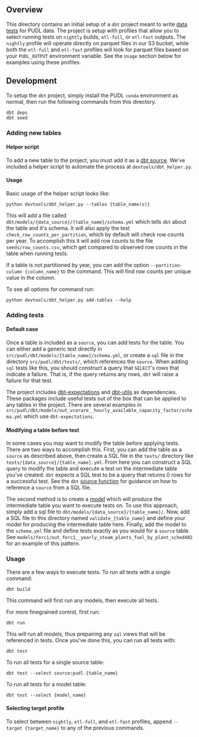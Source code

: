 ## Overview
This directory contains an initial setup of a `dbt` project meant to write
[data tests](https://docs.getdbt.com/docs/build/data-tests) for PUDL data. The
project is setup with profiles that allow you to select running tests on `nightly`
builds, `etl-full`, or `etl-fast` outputs. The `nightly` profile will operate
directly on parquet files in our S3 bucket, while both the `etl-full` and `etl-fast`
profiles will look for parquet files based on your `PUDL_OUTPUT` environment
variable. See the `Usage` section below for examples using these profiles.


## Development
To setup the `dbt` project, simply install the PUDL `conda` environment as normal,
then run the following commands from this directory.

```
dbt deps
dbt seed
```

### Adding new tables
#### Helper script
To add a new table to the project, you must add it as a
[dbt source](https://docs.getdbt.com/docs/build/sources). We've included a helper
script to automate the process at `devtools/dbt_helper.py`.

#### Usage
Basic usage of the helper script looks like:

```
python devtools/dbt_helper.py --tables {table_name(s)}
```

This will add a file called `dbt/models/{data_source}/{table_name}/schema.yml` which
tells `dbt` about the table and it's schema. It will also apply the test
`check_row_counts_per_partition`, which by default will check row counts per year.
To accomplish this it will add row counts to the file `seeds/row_counts.csv`, which
get compared to observed row counts in the table when running tests.

If a table is not partitioned by year, you can add the option
`--partition-column {column_name}` to the command. This will find row counts per
unique value in the column.

To see all options for command run:

```
python devtools/dbt_helper.py add-tables --help
```

### Adding tests
#### Default case
Once a table is included as a `source`, you can add tests for the table. You can
either add a generic test directly in `src/pudl/dbt/models/{table_name}/schema.yml`,
or create a `sql` file in the directory `src/pudl/dbt/tests/`, which references the `source`.
When adding `sql` tests like this, you should construct a query that `SELECT`'s rows
that indicate a failure. That is, if the query returns any rows, `dbt` will raise a
failure for that test.

The project includes [dbt-expectations](https://github.com/calogica/dbt-expectations)
and [dbt-utils](https://github.com/dbt-labs/dbt-utils) as dependencies. These
packages include useful tests out of the box that can be applied to any tables
in the project. There are several examples in
`src/pudl/dbt/models/out_vcerare__hourly_available_capacity_factor/schema.yml` which
use `dbt-expectations`.

#### Modifying a table before test
In some cases you may want to modify the table before applying tests. There are two
ways to accomplish this. First, you can add the table as a `source` as described
above, then create a SQL file in the `tests/` directory like
`tests/{data_source}/{table_name}.yml`. From here you can construct a SQL query to
modify the table and execute a test on the intermediate table you've created. `dbt`
expects a SQL test to be a query that returns 0 rows for a successful test. See
the `dbt` [source function](https://docs.getdbt.com/reference/dbt-jinja-functions/source)
for guidance on how to reference a `source` from a SQL file.

The second method is to create a [model](https://docs.getdbt.com/docs/build/models)
which will produce the intermediate table you want to execute tests on. To use this
approach, simply add a sql file to `dbt/models/{data_source}/{table_name}/`.
Now, add a SQL file to this directory named `validate_{table_name}` and define your model
for producing the intermediate table here. Finally, add the model to the `schema.yml` file
and define tests exactly as you would for a `source` table. See
`models/ferc1/out_ferc1__yearly_steam_plants_fuel_by_plant_sched402` for an example of this
pattern.

### Usage
There are a few ways to execute tests. To run all tests with a single command:

```
dbt build
```

This command will first run any models, then execute all tests.

For more finegrained control, first run:

```
dbt run
```

This will run all models, thus prepairing any `sql` views that will be referenced in
tests. Once you've done this, you can run all tests with:

```
dbt test
```

To run all tests for a single source table:

```
dbt test --select source:pudl.{table_name}
```

To run all tests for a model table:

```
dbt test --select {model_name}
```

#### Selecting target profile
To select between `nightly`, `etl-full`, and `etl-fast` profiles, append
`--target {target_name}` to any of the previous commands.
